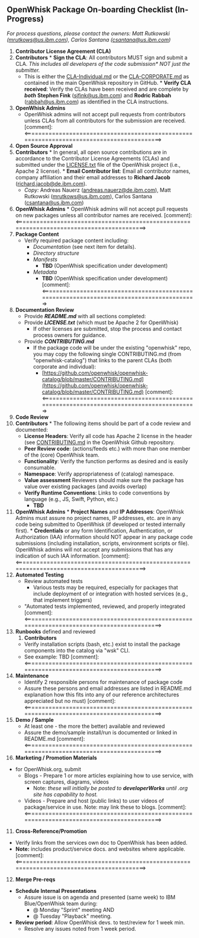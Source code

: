 ## OpenWhisk Package On-boarding Checklist (In-Progress)

_For process questions, please contact the owners:
Matt Rutkowski ([mrutkows@us.ibm.com](mailto:mrutkows@us.ibm.com)),
Carlos Santana ([csantana@us.ibm.com](mailto:csantana@us.ibm.com))_

1. **Contributor License Agreement (CLA)**
  1. **Contributors**
    * **Sign the CLA**: All contributors MUST sign and submit a CLA. _This includes *all developers of the code submission** NOT just the submitter._
      * This is either the [CLA-Individual.md](https://github.com/openwhisk/openwhisk/blob/master/CLA-INDIVIDUAL.md) or the [CLA-CORPORATE.md](https://github.com/openwhisk/openwhisk/blob/master/CLA-CORPORATE.md) as contained in the main OpenWhisk repository in GitHub.
    * **Verify CLA received**: Verify the CLAs have been received and are complete by **_both_** **Stephen Fink** (sjfink@us.ibm.com) and **Rodric Rabbah** (rabbah@us.ibm.com) as identified in the CLA instructions.
  2. **OpenWhisk Admins**
     * OpenWhisk admins will not accept pull requests from contributors unless CLAs from all contributors for the submission are received.
[comment]: <=========================================================================================>
2. **Open Source Approval**
  1. **Contributors**
    * In general, all open source contributions are in accordance to the Contributor License Agreements (CLAs) and submitted under the [LICENSE.txt](https://github.com/openwhisk/openwhisk/blob/master/LICENSE.txt) file of the OpenWhisk project (i.e., Apache 2 license).
    * **Email Contributor list**: Email all contributor names, company affiliation and their email addresses to **Richard Jacob** ([richard.jacob@de.ibm.com](mailto:richard.jacob@de.ibm.com)).
      * _Copy:_ Andreas Nauerz ([andreas.nauerz@de.ibm.com](mailto:andreas.nauerz@de.ibm.com)), Matt Rutkowski ([mrutkows@us.ibm.com](mailto:mrutkows@us.ibm.com)), Carlos Santana ([csantana@us.ibm.com](mailto:csantana@us.ibm.com))
  2. **OpenWhisk Admins**
    * OpenWhisk admins will not accept pull requests on new packages unless all contributor names are received.
[comment]: <=========================================================================================>
3. **Package Content**
   * Verify required package content including:
     * _Documentation_ (see next item for details).
     * _Directory structure_
     * _Manifests_
       * **TBD** (OpenWhisk specification under development)
     * _Metadata_
       * **TBD** (OpenWhisk specification under development)
[comment]: <=========================================================================================>
4. **Documentation Review**
   * Provide **_README.md_** with all sections completed:
   * Provide **_LICENSE.txt_** (which must be Apache 2 for OpenWhisk)
     * If other licenses are submitted, stop the process and contact process owners for guidance.
   * Provide **_CONTRIBUTING.md_**
     * If the package code will be under the existing "openwhisk" repo, you may copy the following single CONTRIBUTING.md (from "openwhisk-catalog") that links to the parent CLAs (both corporate and individual): 
       * [https://github.com/openwhisk/openwhisk-catalog/blob/master/CONTRIBUTING.md](https://github.com/openwhisk/openwhisk-catalog/blob/master/CONTRIBUTING.md)
[comment]: <=========================================================================================>
5. **Code Review**
  1. **Contributors**
    * The following items should be part of a code review and documented:
      * **License Headers**: Verify all code has Apache 2 license in the header (see [CONTRIBUTING.md](https://github.com/openwhisk/openwhisk/blob/master/CONTRIBUTING.md) in the OpenWhisk Github repository.
      * **Peer Review code**: (actions/feeds etc.) with more than one member of the (core) OpenWhisk team.
      * **Functionality**: Verify the function performs as desired and is easily consumable.
      * **Namespace**: Verify appropriateness of (catalog) namespace.
      * **Value assessment** Reviewers should make sure the package has value over existing packages (and avoids overlap)
      * **Verify Runtime Conventions**: Links to code conventions by language (e.g., JS, Swift, Python, etc.)
        * **TBD**
  2. **OpenWhisk Admins**
    * **Project Names** and **IP Addresses**: OpenWhisk Admins must assure no project names, IP addresses, etc. are in any code being submitted to OpenWhisk (if developed or tested internally first).
    * **Credentials** or any form Identification, Authentication, or Authorization (IAA) information should NOT appear in any package code submissions (including installation, scripts, environment scripts or file). OpenWhisk admins will not accept any submissions that has any indication of such IAA information.
[comment]: <=========================================================================================>
6. **Automated Testing**
   * Review automated tests
     * Various tests may be required, especially for packages that include deployment of or integration with hosted services (e.g., that implement triggers)
   * "Automated tests implemented, reviewed, and properly integrated
[comment]: <=========================================================================================>
7. **Runbooks** defined and reviewed
    1. **Contributors**
      * Verify installation scripts (bash, etc.) exist to install the package components into the catalog via "wsk" CLI.
      * See example: TBD
[comment]: <=========================================================================================>
8. **Maintenance**
   * Identify 2 responsible persons for maintenance of package code
   * Assure these persons and email addresses are listed in README.md
explanation how this fits into any of our reference architectures appreciated but no must)
[comment]: <=========================================================================================>
9. **Demo / Sample**
   * At least one - the more the better) available and reviewed
   * Assure the demo/sample install/run is documented or linked in README.md
[comment]: <=========================================================================================>
10. **Marketing / Promotion Materials**
   * for OpenWhisk.org, submit
     * Blogs - Prepare 1 or more articles explaining how to use service, with screen captures, diagrams, videos
       * Note: *these will initially be posted to **developerWorks** until .org site has capability to host.*
     * Videos - Prepare and host (public links) to user videos of package/service in use. Note: may link these to blogs.
[comment]: <=========================================================================================>
11. **Cross-Reference/Promotion**
   * Verify links from the services own doc to OpenWhisk has been added.
   * **Note:** includes product/service docs. and websites where applicable.
[comment]: <=========================================================================================>
12. **Merge Pre-reqs**
  * **Schedule Internal Presentations**
    * Assure issue is on agenda and presented (same week) to IBM Blue/OpenWhisk team during:
      * @ Monday "Sprint" meeting AND 
      * @ Tuesday "Playback" meeting.
  * **Review period**: Allow OpenWhisk devs. to test/review for 1 week min.
    * Resolve any issues noted from 1 week period.


